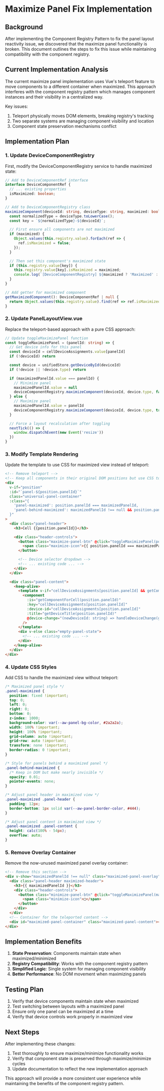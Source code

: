 # Maximize Panel Fix Implementation

## Background

After implementing the Component Registry Pattern to fix the panel layout reactivity issue, we discovered that the maximize panel functionality is broken. This document outlines the steps to fix this issue while maintaining compatibility with the component registry.

## Current Implementation Analysis

The current maximize panel implementation uses Vue's teleport feature to move components to a different container when maximized. This approach interferes with the component registry pattern which manages component instances and their visibility in a centralized way.

Key issues:

1. Teleport physically moves DOM elements, breaking registry's tracking
2. Two separate systems are managing component visibility and location
3. Component state preservation mechanisms conflict

## Implementation Plan

### 1. Update DeviceComponentRegistry

First, modify the DeviceComponentRegistry service to handle maximized state:

```typescript
// Add to DeviceComponentRef interface
interface DeviceComponentRef {
  // ... existing properties
  isMaximized: boolean;
}

// Add to DeviceComponentRegistry class
maximizeComponent(deviceId: string, deviceType: string, maximized: boolean): void {
  const normalizedType = deviceType.toLowerCase();
  const key = `${normalizedType}-${deviceId}`;

  // First ensure all components are not maximized
  if (maximized) {
    Object.values(this.registry.value).forEach(ref => {
      ref.isMaximized = false;
    });
  }

  // Then set this component's maximized state
  if (this.registry.value[key]) {
    this.registry.value[key].isMaximized = maximized;
    console.log(`[DeviceComponentRegistry] ${maximized ? 'Maximized' : 'Minimized'} component: ${normalizedType}-${deviceId}`);
  }
}

// Add getter for maximized component
getMaximizedComponent(): DeviceComponentRef | null {
  return Object.values(this.registry.value).find(ref => ref.isMaximized) || null;
}
```

### 2. Update PanelLayoutView.vue

Replace the teleport-based approach with a pure CSS approach:

```typescript
// Update toggleMaximizePanel function
const toggleMaximizePanel = (panelId: string) => {
  // Get device info for this panel
  const deviceId = cellDeviceAssignments.value[panelId]
  if (!deviceId) return

  const device = unifiedStore.getDeviceById(deviceId)
  if (!device || !device.type) return

  if (maximizedPanelId.value === panelId) {
    // Minimize panel
    maximizedPanelId.value = null
    deviceComponentRegistry.maximizeComponent(deviceId, device.type, false)
  } else {
    // Maximize panel
    maximizedPanelId.value = panelId
    deviceComponentRegistry.maximizeComponent(deviceId, device.type, true)
  }

  // Force a layout recalculation after toggling
  nextTick(() => {
    window.dispatchEvent(new Event('resize'))
  })
}
```

### 3. Modify Template Rendering

Update the template to use CSS for maximized view instead of teleport:

```html
<!-- Remove teleport -->
<!-- Keep all components in their original DOM positions but use CSS to control visibility -->
<div
  v-if="position"
  :id="`panel-${position.panelId}`"
  class="universal-panel-container"
  :class="{
    'panel-maximized': position.panelId === maximizedPanelId,
    'panel-behind-maximized': maximizedPanelId !== null && position.panelId !== maximizedPanelId
  }"
>
  <div class="panel-header">
    <h3>Cell {{position.panelId}}</h3>

    <div class="header-controls">
      <button class="maximize-panel-btn" @click="toggleMaximizePanel(position.panelId)">
        <span class="maximize-icon">{{ position.panelId === maximizedPanelId ? '□' : '⬚' }}</span>
      </button>

      <!-- Device selector dropdown -->
      <!-- ... existing code ... -->
    </div>
  </div>

  <div class="panel-content">
    <keep-alive>
      <template v-if="cellDeviceAssignments[position.panelId] && getComponentForCell(position.panelId)">
        <component
          :is="getComponentForCell(position.panelId)"
          :key="cellDeviceAssignments[position.panelId]"
          :device-id="cellDeviceAssignments[position.panelId]"
          :title="getDeviceTitle(position.panelId)"
          @device-change="(newDeviceId: string) => handleDeviceChange(getDeviceType(position.panelId), newDeviceId, position.panelId)"
        />
      </template>
      <div v-else class="empty-panel-state">
        <!-- ... existing code ... -->
      </div>
    </keep-alive>
  </div>
</div>
```

### 4. Update CSS Styles

Add CSS to handle the maximized view without teleport:

```css
/* Maximized panel style */
.panel-maximized {
  position: fixed !important;
  top: 0;
  left: 0;
  right: 0;
  bottom: 0;
  z-index: 1000;
  background-color: var(--aw-panel-bg-color, #2a2a2a);
  width: 100% !important;
  height: 100% !important;
  grid-column: auto !important;
  grid-row: auto !important;
  transform: none !important;
  border-radius: 0 !important;
}

/* Style for panels behind a maximized panel */
.panel-behind-maximized {
  /* Keep in DOM but make nearly invisible */
  opacity: 0.01;
  pointer-events: none;
}

/* Adjust panel header in maximized view */
.panel-maximized .panel-header {
  padding: 12px;
  border-bottom: 1px solid var(--aw-panel-border-color, #444);
}

/* Adjust panel content in maximized view */
.panel-maximized .panel-content {
  height: calc(100% - 54px);
  overflow: auto;
}
```

### 5. Remove Overlay Container

Remove the now-unused maximized panel overlay container:

```html
<!-- Remove this section -->
<div v-show="maximizedPanelId !== null" class="maximized-panel-overlay">
  <div class="panel-header maximized-header">
    <h3>{{ maximizedPanelId }}</h3>
    <div class="header-controls">
      <button class="minimize-panel-btn" @click="toggleMaximizePanel(maximizedPanelId as string)">
        <span class="minimize-icon">□</span>
      </button>
    </div>
  </div>
  <!-- Container for the teleported content -->
  <div id="maximized-panel-container" class="maximized-panel-content"></div>
</div>
```

## Implementation Benefits

1. **State Preservation**: Components maintain state when maximized/minimized
2. **Registry Compatibility**: Works with the component registry pattern
3. **Simplified Logic**: Single system for managing component visibility
4. **Better Performance**: No DOM movement when maximizing panels

## Testing Plan

1. Verify that device components maintain state when maximized
2. Test switching between layouts with a maximized panel
3. Ensure only one panel can be maximized at a time
4. Verify that device controls work properly in maximized view

## Next Steps

After implementing these changes:

1. Test thoroughly to ensure maximize/minimize functionality works
2. Verify that component state is preserved through maximize/minimize cycles
3. Update documentation to reflect the new implementation approach

This approach will provide a more consistent user experience while maintaining the benefits of the component registry pattern.
